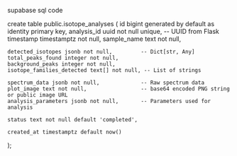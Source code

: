 supabase sql code

create table public.isotope_analyses (
    id bigint generated by default as identity primary key,
    analysis_id uuid not null unique,  -- UUID from Flask
    timestamp timestamptz not null,
    sample_name text not null,
    
    detected_isotopes jsonb not null,         -- Dict[str, Any]
    total_peaks_found integer not null,
    background_peaks integer not null,
    isotope_families_detected text[] not null, -- List of strings
    
    spectrum_data jsonb not null,             -- Raw spectrum data
    plot_image text not null,                 -- base64 encoded PNG string or public image URL
    analysis_parameters jsonb not null,       -- Parameters used for analysis
    
    status text not null default 'completed',
    
    created_at timestamptz default now()
);

